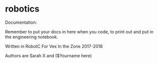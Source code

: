 # robotics

Documentation:

Remember to put your docs in here when you code, to print out and put in the engineering notebook. 

Written in RobotC 
For Vex In the Zone 2017-2018 

Authors are Sarah X and ($Yourname here)
